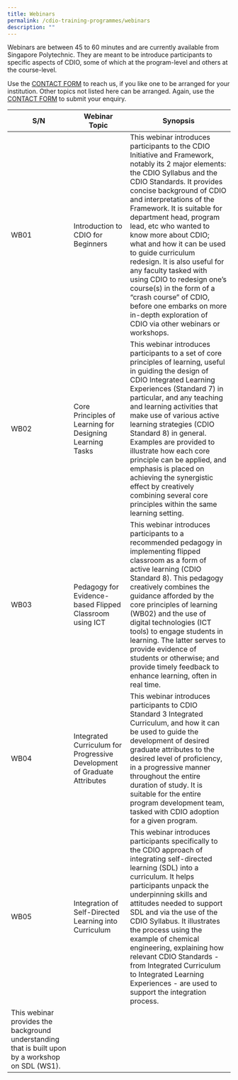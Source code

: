 ```yaml
---
title: Webinars
permalink: /cdio-training-programmes/webinars
description: ""
---
```

Webinars are between 45 to 60 minutes and are currently available from Singapore Polytechnic. They are meant to be introduce participants to specific aspects of CDIO, some of which at the program-level and others at the course-level.

Use the [CONTACT FORM](https://www.form.gov.sg/#!/621d82477ef19c001210bd7a) to reach us, if you like one to be arranged for your institution. Other topics not listed here can be arranged. Again, use the [CONTACT FORM](https://www.form.gov.sg/#!/621d82477ef19c001210bd7a) to submit your enquiry.



| S/N | Webinar Topic | Synopsis |
| -------- | -------- | -------- |
| WB01     | Introduction to CDIO for Beginners     | This webinar introduces participants to the CDIO Initiative and Framework, notably its 2 major elements: the CDIO Syllabus and the CDIO Standards. It provides concise background of CDIO and interpretations of the Framework. It is suitable for department head, program lead, etc who wanted to know more about CDIO; what and how it can be used to guide curriculum redesign. It is also useful for any faculty tasked with using CDIO to redesign one’s course(s) in the form of a “crash course” of CDIO, before one embarks on more in-depth exploration of CDIO via other webinars or workshops.     |
| WB02     | Core Principles of Learning for Designing Learning Tasks     | This webinar introduces participants to a set of core principles of learning, useful in guiding the design of CDIO Integrated Learning Experiences (Standard 7) in particular, and any teaching and learning activities that make use of various active learning strategies (CDIO Standard 8) in general. Examples are provided to illustrate how each core principle can be applied, and emphasis is placed on achieving the synergistic effect by creatively combining several core principles within the same learning setting.      |
| WB03     | Pedagogy for Evidence-based Flipped Classroom using ICT     | This webinar introduces participants to a recommended pedagogy in implementing flipped classroom as a form of active learning (CDIO Standard 8). This pedagogy creatively combines the guidance afforded by the core principles of learning (WB02) and the use of digital technologies (ICT tools) to engage students in learning. The latter serves to provide evidence of students or otherwise; and provide timely feedback to enhance learning, often in real time.      |
| WB04     | Integrated Curriculum for Progressive Development of Graduate Attributes     | This webinar introduces participants to CDIO Standard 3 Integrated Curriculum, and how it can be used to guide the development of desired graduate attributes to the desired level of proficiency, in a progressive manner throughout the entire duration of study. It is suitable for the entire program development team, tasked with CDIO adoption for a given program.       |
| WB05     | Integration of Self-Directed Learning into Curriculum     | This webinar introduces participants specifically to the CDIO approach of integrating self-directed learning (SDL) into a curriculum. It helps participants unpack the underpinning skills and attitudes needed to support SDL and via the use of the CDIO Syllabus. It illustrates the process using the example of chemical engineering, explaining how relevant CDIO Standards - from Integrated Curriculum to Integrated Learning Experiences - are used to support the integration process.
This webinar provides the background understanding that is built upon by a workshop on SDL (WS1).      |